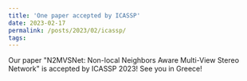 ```yaml
---
title: 'One paper accepted by ICASSP'
date: 2023-02-17
permalink: /posts/2023/02/icassp/
tags:
---
```

Our paper "N2MVSNet: Non-local Neighbors Aware Multi-View Stereo Network" is accepted by ICASSP 2023! See you in Greece!